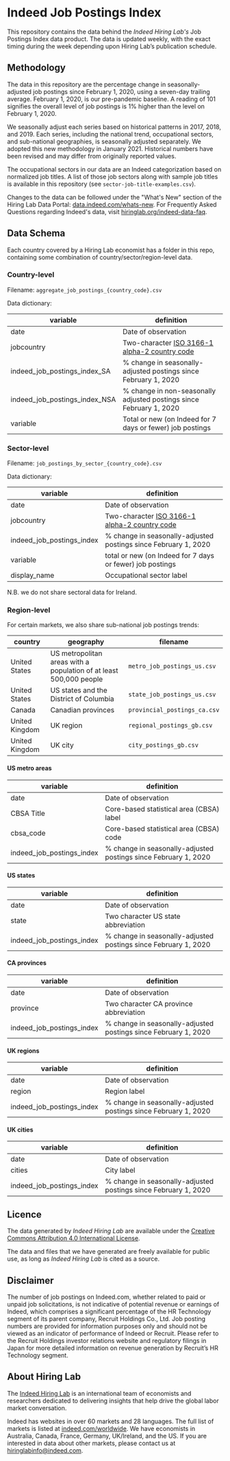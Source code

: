 # Indeed Job Postings Index

This repository contains the data behind the *Indeed Hiring Lab's* Job Postings Index data product. The data is updated weekly, with the exact timing during the week depending upon Hiring Lab’s publication schedule.

## Methodology

The data in this repository are the percentage change in seasonally-adjusted job postings since February 1, 2020, using a seven-day trailing average. February 1, 2020, is our pre-pandemic baseline. A reading of 101 signifies the overall level of job postings is 1% higher than the level on February 1, 2020.

We seasonally adjust each series based on historical patterns in 2017, 2018, and 2019. Each series, including the national trend, occupational sectors, and sub-national geographies, is seasonally adjusted separately. We adopted this new methodology in January 2021. Historical numbers have been revised and may differ from originally reported values.

The occupational sectors in our data are an Indeed categorization based on normalized job titles. A list of those job sectors along with sample job titles is available in this repository (see `sector-job-title-examples.csv`).

Changes to the data can be followed under the "What's New" section of the Hiring Lab Data Portal: [data.indeed.com/whats-new](https://data.indeed.com/#/whats-new). For Frequently Asked Questions regarding Indeed's data, visit [hiringlab.org/indeed-data-faq](https://www.hiringlab.org/indeed-data-faq/).

## Data Schema

Each country covered by a Hiring Lab economist has a folder in this repo, containing some combination of country/sector/region-level data.

### Country-level

Filename: `aggregate_job_postings_{country_code}.csv`

Data dictionary:

| variable                      | definition                                                                          |
|-------------------------------|-------------------------------------------------------------------------------------|
| date                          | Date of observation                                                                 |
| jobcountry                    | Two-character [ISO 3166-1 alpha-2 country code](https://www.iban.com/country-codes) |
| indeed_job_postings_index_SA  | % change in seasonally-adjusted postings since February 1, 2020                     |
| indeed_job_postings_index_NSA | % change in non-seasonally adjusted postings since February 1, 2020                 |
| variable                      | Total or new (on Indeed for 7 days or fewer) job postings                           |

### Sector-level

Filename: `job_postings_by_sector_{country_code}.csv`

Data dictionary:

| variable                  | definition                                                                          |
|---------------------------|-------------------------------------------------------------------------------------|
| date                      | Date of observation                                                                 |
| jobcountry                | Two-character [ISO 3166-1 alpha-2 country code](https://www.iban.com/country-codes) |
| indeed_job_postings_index | % change in seasonally-adjusted postings since February 1, 2020                     |
| variable                  | total or new (on Indeed for 7 days or fewer) job postings                           |
| display_name              | Occupational sector label                                                           |

N.B. we do not share sectoral data for Ireland.

### Region-level

For certain markets, we also share sub-national job postings trends:

| country       | geography                                                          | filename                    |
|---------------|--------------------------------------------------------------------|-----------------------------|
| United States | US metropolitan areas with a population of at least 500,000 people | `metro_job_postings_us.csv` |
| United States | US states and the District of Columbia | `state_job_postings_us.csv` |
| Canada | Canadian provinces | `provincial_postings_ca.csv` |
| United Kingdom | UK region | `regional_postings_gb.csv` |
| United Kingdom | UK city | `city_postings_gb.csv` |

#### US metro areas

| variable                  | definition                                                      |
|---------------------------|-----------------------------------------------------------------|
| date                      | Date of observation                                             |
| CBSA Title                | Core-based statistical area (CBSA) label                        |
| cbsa_code                 | Core-based statistical area (CBSA) code                         |
| indeed_job_postings_index | % change in seasonally-adjusted postings since February 1, 2020 |

#### US states

| variable                  | definition                                                      |
|---------------------------|-----------------------------------------------------------------|
| date                      | Date of observation                                             |
| state                     | Two character US state abbreviation                             |
| indeed_job_postings_index | % change in seasonally-adjusted postings since February 1, 2020 |

#### CA provinces

| variable                  | definition                                                      |
|---------------------------|-----------------------------------------------------------------|
| date                      | Date of observation                                             |
| province                  | Two character CA province abbreviation                          |
| indeed_job_postings_index | % change in seasonally-adjusted postings since February 1, 2020 |

#### UK regions

| variable                  | definition                                                      |
|---------------------------|-----------------------------------------------------------------|
| date                      | Date of observation                                             |
| region                    | Region label                                                    |
| indeed_job_postings_index | % change in seasonally-adjusted postings since February 1, 2020 |

#### UK cities

| variable                  | definition                                                      |
|---------------------------|-----------------------------------------------------------------|
| date                      | Date of observation                                             |
| cities                    | City label                                                      |
| indeed_job_postings_index | % change in seasonally-adjusted postings since February 1, 2020 |

## Licence

The data generated by *Indeed Hiring Lab* are available under the [Creative Commons Attribution 4.0 International License](https://creativecommons.org/licenses/by/4.0/).

The data and files that we have generated are freely available for public use, as long as *Indeed Hiring Lab* is cited as a source.

## Disclaimer

The number of job postings on Indeed.com, whether related to paid or unpaid job solicitations, is not indicative of potential revenue or earnings of Indeed, which comprises a significant percentage of the HR Technology segment of its parent company, Recruit Holdings Co., Ltd. Job posting numbers are provided for information purposes only and should not be viewed as an indicator of performance of Indeed or Recruit. Please refer to the Recruit Holdings investor relations website and regulatory filings in Japan for more detailed information on revenue generation by Recruit’s HR Technology segment.

## About Hiring Lab

The [Indeed Hiring Lab](http://hiringlab.org) is an international team of economists and researchers dedicated to delivering insights that help drive the global labor market conversation.

Indeed has websites in over 60 markets and 28 languages. The full list of markets is listed at [indeed.com/worldwide](https://www.indeed.com/worldwide). We have economists in Australia, Canada, France, Germany, UK/Ireland, and the US. If you are interested in data about other markets, please contact us at <hiringlabinfo@indeed.com>.
